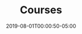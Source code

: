 ---
authors:
- Alex Patterson
date: "2019-08-01T00:00:50-05:00"
description: Introduction to building Next.js with MaterialUI.
draft: false
frameworks:
- firebase
- nextjs
- reactjs
- rxfire
- rxjs
- materialui
githublinks:
- https://github.com/AJONPLLC/ajonp-ajsbooks-nextjs
images:
- https://res.cloudinary.com/ajonp/image/upload/v1566357324/ajonp-ajonp-com/20-lesson-nextjs/Nextjs9.png
languages:
- javascript
lesson: "20"
tags:
- nextjs9
title: Courses
toc: true
videos:
- ""
weight: 20
---